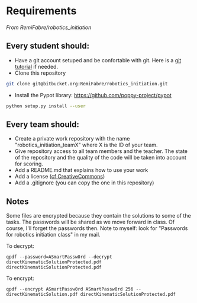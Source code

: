 # Requirements
_From RemiFabre/robotics_initiation_

## Every student should:

- Have a git account setuped and be confortable with git. Here is a [git tutorial](https://www.atlassian.com/git/tutorials/setting-up-a-repository) if needed.
- Clone this repository
```bash
git clone git@bitbucket.org:RemiFabre/robotics_initiation.git
```
- Install the Pypot library: https://github.com/poppy-project/pypot
```bash
python setup.py install --user
```

## Every team should:

- Create a private work repository with the name "robotics_initiation_teamX" where X is the ID of your team.
- Give repository access to all team members and the teacher. The state of the repository and the quality of the code will be taken into account for scoring.
- Add a README.md that explains how to use your work 
- Add a license ([cf CreativeCommons](https://creativecommons.org/choose/))
- Add a .gitignore (you can copy the one in this repository)

## Notes

Some files are encrypted because they contain the solutions to some of the tasks. The passwords will be shared as we move forward in class.
Of course, I'll forget the passwords then. Note to myself: look for "Passwords for robotics initiation class" in my mail.

To decrypt:
```
qpdf --password=ASmartPassw0rd --decrypt directKinematicSolutionProtected.pdf directKinematicSolutionProtected.pdf
```

To encrypt:
```
qpdf --encrypt ASmartPassw0rd ASmartPassw0rd 256 -- directKinematicSolution.pdf directKinematicSolutionProtected.pdf
```
